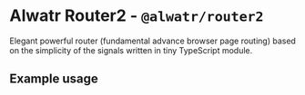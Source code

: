 # Alwatr Router2 - `@alwatr/router2`

Elegant powerful router (fundamental advance browser page routing) based on the simplicity of the signals written in tiny TypeScript module.

## Example usage
